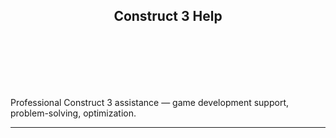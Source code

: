 <meta name="description" content="Professional Construct 3 assistance — game development support, problem-solving, optimization"/>
<meta name="author" content="⋈ Mr. Veato, hi@mrveato.com">
<meta name="reply-to" content="hi@mrveato.com">
<link rel="stylesheet" type="text/css" href="style.css">
<script src="https://kit.fontawesome.com/2863ef2463.js" crossorigin="anonymous"></script>
<link rel="shortcut icon" type="image/x-icon" href="favicon.ico">

<h2 style="text-align:center">Construct 3 Help</h2>
<br>
<br>
<br>
<br>
<br>

Professional Construct 3 assistance — game development support, problem-solving, optimization.

***

<p style="text-align:center; letter-spacing:10px">
<a href="mailto:hi@mrveato.com"><i class="fa-regular fa-envelope fa-xl" style="color: #000000;"></i></a>
</p>
